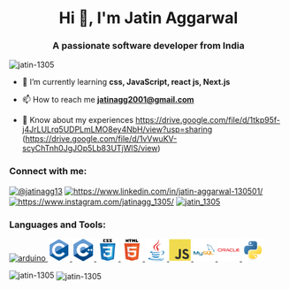 <h1 align="center">Hi 👋, I'm Jatin Aggarwal</h1>
<h3 align="center">A passionate software developer from India</h3>

<p align="left"> <img src="https://komarev.com/ghpvc/?username=sakksshhaamm&label=Profile%20views&color=0e75b6&style=flat" alt="jatin-1305" /> </p>

<!--
<p align="left"> <a href="https://github.com/ryo-ma/github-profile-trophy"><img src="https://github-profile-trophy.vercel.app/?username=jatin-1305" alt="jatin-1305" /></a> </p>
-->

- 🌱 I’m currently learning **css, JavaScript, react js, Next.js**

- 📫 How to reach me **jatinagg2001@gmail.com**

- 📄 Know about my experiences https://drive.google.com/file/d/1tkp95f-j4JrLULrq5UDPLmLMO8ey4NbH/view?usp=sharing (https://drive.google.com/file/d/1vVwuKV-scyChTnh0JgJOp5Lb83UTjWlS/view)

<h3 align="left">Connect with me:</h3>
<p align="left">
<a href="https://twitter.com/@jatinagg13" target="blank"><img align="center" src="https://raw.githubusercontent.com/rahuldkjain/github-profile-readme-generator/master/src/images/icons/Social/twitter.svg" alt="@jatinagg13" height="30" width="40" /></a>
<a href="https://linkedin.com/in/https://www.linkedin.com/in/jatin-aggarwal-130501/" target="blank"><img align="center" src="https://raw.githubusercontent.com/rahuldkjain/github-profile-readme-generator/master/src/images/icons/Social/linked-in-alt.svg" alt="https://www.linkedin.com/in/jatin-aggarwal-130501/" height="30" width="40" /></a>
<a href="https://www.instagram.com/jatinagg_1305/" target="blank"><img align="center" src="https://raw.githubusercontent.com/rahuldkjain/github-profile-readme-generator/master/src/images/icons/Social/instagram.svg" alt="https://www.instagram.com/jatinagg_1305/" height="30" width="40" /></a>
<a href="https://www.hackerrank.com/jatin_1305" target="blank"><img align="center" src="https://raw.githubusercontent.com/rahuldkjain/github-profile-readme-generator/master/src/images/icons/Social/hackerrank.svg" alt="jatin_1305" height="30" width="40" /></a>
</p>

<h3 align="left">Languages and Tools:</h3>
<p align="left"> <a href="https://www.arduino.cc/" target="_blank"> <img src="https://cdn.worldvectorlogo.com/logos/arduino-1.svg" alt="arduino" width="40" height="40"/> </a> <a href="https://www.cprogramming.com/" target="_blank"> <img src="https://raw.githubusercontent.com/devicons/devicon/master/icons/c/c-original.svg" alt="c" width="40" height="40"/> </a> <a href="https://www.w3schools.com/cpp/" target="_blank"> <img src="https://raw.githubusercontent.com/devicons/devicon/master/icons/cplusplus/cplusplus-original.svg" alt="cplusplus" width="40" height="40"/> </a> <a href="https://www.w3schools.com/css/" target="_blank"> <img src="https://raw.githubusercontent.com/devicons/devicon/master/icons/css3/css3-original-wordmark.svg" alt="css3" width="40" height="40"/> </a> <a href="https://www.w3.org/html/" target="_blank"> <img src="https://raw.githubusercontent.com/devicons/devicon/master/icons/html5/html5-original-wordmark.svg" alt="html5" width="40" height="40"/> </a> <a href="https://www.java.com" target="_blank"> <img src="https://raw.githubusercontent.com/devicons/devicon/master/icons/java/java-original.svg" alt="java" width="40" height="40"/> </a> <a href="https://developer.mozilla.org/en-US/docs/Web/JavaScript" target="_blank"> <img src="https://raw.githubusercontent.com/devicons/devicon/master/icons/javascript/javascript-original.svg" alt="javascript" width="40" height="40"/> </a> <a href="https://www.mysql.com/" target="_blank"> <img src="https://raw.githubusercontent.com/devicons/devicon/master/icons/mysql/mysql-original-wordmark.svg" alt="mysql"
width="40" height="40"/> </a> <a href="https://www.oracle.com/" target="_blank"> <img src="https://raw.githubusercontent.com/devicons/devicon/master/icons/oracle/oracle-original.svg" alt="oracle" width="40" height="40"/> </a> <a 
href="https://www.python.org" target="_blank"> <img src="https://raw.githubusercontent.com/devicons/devicon/master/icons/python/python-original.svg" alt="python" width="40" height="40"/> </a> </p>

<p><img align="left" src="https://github-readme-stats.vercel.app/api/top-langs?username=jatin-1305&show_icons=true&locale=en&layout=compact" alt="jatin-1305" /></p>

<p>&nbsp;<img align="center" src="https://github-readme-stats.vercel.app/api?username=jatin-1305&show_icons=true&locale=en" alt="jatin-1305" /></p>
